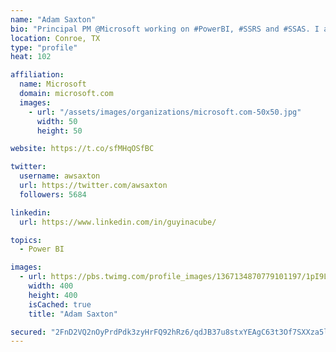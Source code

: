 ```yaml
---
name: "Adam Saxton"
bio: "Principal PM @Microsoft working on #PowerBI, #SSRS and #SSAS. I also go by @GuyInACube"
location: Conroe, TX
type: "profile"
heat: 102

affiliation:
  name: Microsoft
  domain: microsoft.com
  images:
    - url: "/assets/images/organizations/microsoft.com-50x50.jpg"
      width: 50
      height: 50

website: https://t.co/sfMHqOSfBC

twitter:
  username: awsaxton
  url: https://twitter.com/awsaxton
  followers: 5684

linkedin:
  url: https://www.linkedin.com/in/guyinacube/

topics:
  - Power BI

images:
  - url: https://pbs.twimg.com/profile_images/1367134870779101197/1pI9LWWn_400x400.jpg
    width: 400
    height: 400
    isCached: true
    title: "Adam Saxton"

secured: "2FnD2VQ2nOyPrdPdk3zyHrFQ92hRz6/qdJB37u8stxYEAgC63t3Of7SXXza5lKlhmxiZZDcMRaZbMVGC/v8HUdu9ODmJ3URYCe0T8Wj/lwaJ5y4u+uqVCbQQ/iOmqTSvhmpMYqCMMZLpxF/zjGi1gxE5rCotlrce8TbnyYIFoUKrAaorLyl02x2HmKyFltIJruy/ZRJVP0EZz9XFEE6TXFat88m2oRTKSmWgO2cnVZqLTtB3YW7CU5SaEXXeGgtdc9mYOOxXwyx4JQ/54txnfzkWYfBZTNDsLWDwWxo96yzWV6BRWsbcZozSBsHPLWejMyhAFXFH79fUeT1FgLRCZU9Hn3bRoUoIEN2AFsKI1C7NKpwDLJoDqrH284SR+RIaSCSt2y74d7xupCYAu0a+wxJvh8doRLRZk1KeoHIUYqg=;vCgL2ADU/eO3fAeFCh8BDw=="
---
```


